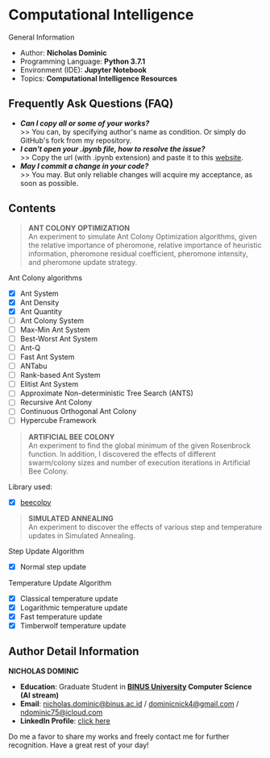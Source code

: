 # Computational Intelligence
General Information
- Author: **Nicholas Dominic**
- Programming Language: **Python 3.7.1**
- Environment (IDE): **Jupyter Notebook**
- Topics: **Computational Intelligence Resources**

## Frequently Ask Questions (FAQ)
- ***Can I copy all or some of your works?***
<br>>> You can, by specifying author's name as condition. Or simply do GitHub's fork from my repository.
- ***I can't open your .ipynb file, how to resolve the issue?***
<br>>> Copy the url (with .ipynb extension) and paste it to this [website](https://nbviewer.jupyter.org/).
- ***May I commit a change in your code?***
<br>>> You may. But only reliable changes will acquire my acceptance, as soon as possible.

## Contents

> **ANT COLONY OPTIMIZATION**
<br>An experiment to simulate Ant Colony Optimization algorithms, given the  relative importance of pheromone, relative importance of heuristic information, pheromone residual coefficient, pheromone intensity, and pheromone update strategy.

Ant Colony algorithms
- [x] Ant System
- [x] Ant Density
- [x] Ant Quantity
- [ ] Ant Colony System
- [ ] Max-Min Ant System
- [ ] Best-Worst Ant System
- [ ] Ant-Q
- [ ] Fast Ant System
- [ ] ANTabu
- [ ] Rank-based Ant System
- [ ] Elitist Ant System
- [ ] Approximate Non-deterministic Tree Search (ANTS)
- [ ] Recursive Ant Colony
- [ ] Continuous Orthogonal Ant Colony
- [ ] Hypercube Framework

> **ARTIFICIAL BEE COLONY**
<br>An experiment to find the global minimum of the given Rosenbrock function. In addition, I discovered the effects of different swarm/colony sizes and number of execution iterations in Artificial Bee Colony.

Library used:
- [x] [beecolpy](https://pypi.org/project/beecolpy/)

> **SIMULATED ANNEALING**
<br>An experiment to discover the effects of various step and temperature updates in Simulated Annealing.

Step Update Algorithm
- [x] Normal step update

Temperature Update Algorithm
- [x] Classical temperature update
- [x] Logarithmic temperature update
- [x] Fast temperature update
- [x] Timberwolf temperature update

## Author Detail Information
**NICHOLAS DOMINIC**
- **Education**: Graduate Student in **[BINUS University](https://mti.binus.ac.id/) Computer Science (AI stream)**
- **Email**: nicholas.dominic@binus.ac.id / dominicnick4@gmail.com / ndominic75@icloud.com
- **LinkedIn Profile**: [click here](https://www.linkedin.com/in/nicholas-dominic)

Do me a favor to share my works and freely contact me for further recognition. Have a great rest of your day!
